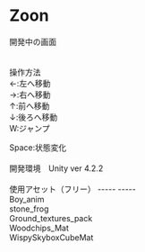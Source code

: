 ﻿Zoon
====
開発中の画面 <br>
<br>
<br>
操作方法<br>
←:左へ移動<br>
→:右へ移動<br>
↑:前へ移動<br>
↓:後ろへ移動<br>
W:ジャンプ<br>

Space:状態変化
<br>
<br>
開発環境　Unity ver 4.2.2<br>
<br>
使用アセット（フリー） ----- -----<br>
Boy_anim<br>
stone_frog<br>
Ground_textures_pack<br>
Woodchips_Mat<br>
WispySkyboxCubeMat<br>